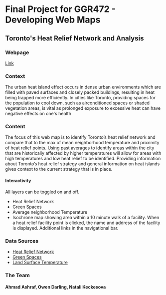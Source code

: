 # Final Project for GGR472 - Developing Web Maps
## Toronto's Heat Relief Network and Analysis

### Webpage 
[Link](https://ahmadashraf1.github.io/GGR472-FINAL-PROJECT/) 

### Context 
The urban heat island effect occurs in dense urban environments which are filled with paved surfaces and closely packed buildings, resulting in heat being trapped more efficiently. In cities like Toronto, providing spaces for the population to cool down, such as airconditioned spaces or shaded vegetation areas, is vital as prolonged exposure to excessive heat can have negative effects on one's health

### Content 
The focus of this web map is to identify Toronto’s heat relief network and compare that to the max of mean neighborhood temperature and proximity of heat relief points. Using past averages to identify areas within the city that are historically affected by higher temperatures will allow for areas with high temperatures and low heat relief to be identified. Providing information about Toronto’s heat relief strategy and general information on heat islands gives context to the current strategy that is in place. 

#### Interactivity
All layers can be toggled on and off. 
- Heat Relief Network 
- Green Spaces 
- Average neighborhood Temperature
- Isochrone map showing area within a 10 minute walk of a facility.
When a heat relief facility point is clicked, the name and address of the facility is displayed. 
Additional links in the navigational bar.

### Data Sources 
- [Heat Relief Network](https://open.toronto.ca/dataset/air-conditioned-and-cool-spaces-heat-relief-network/)
- [Green Spaces](https://open.toronto.ca/dataset/green-spaces/)
- [Land Surface Temperature](https://www.canuedata.ca/index.php)
  
### The Team
 #### Ahmad Ashraf, Owen Darling, Natali Keckesova
